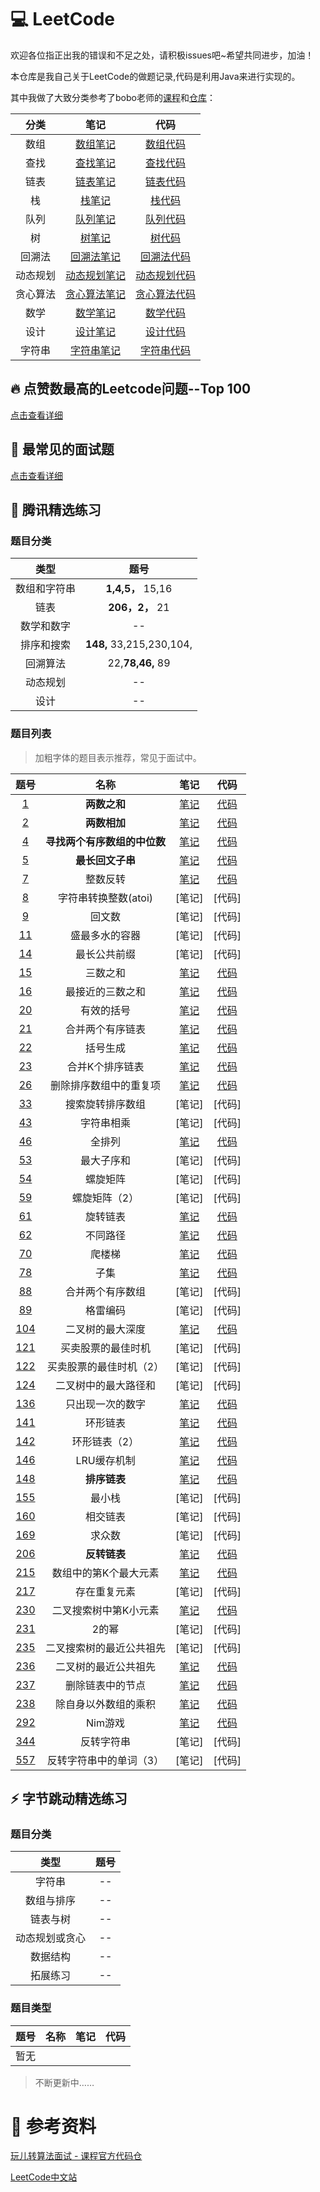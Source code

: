 # :computer: LeetCode

欢迎各位指正出我的错误和不足之处，请积极issues吧~希望共同进步，加油！

本仓库是我自己关于LeetCode的做题记录,代码是利用Java来进行实现的。


其中我做了大致分类参考了bobo老师的[课程](https://coding.imooc.com/class/82.html)和[仓库](https://github.com/liuyubobobo/Play-with-Algorithm-Interview)：

| 分类 |  笔记 | 代码 |
| :--: | :--: | :--: |
| 数组 | [数组笔记](https://github.com/IvanLu1024/LeetCode/blob/master/notes/array.md)| [数组代码](https://github.com/IvanLu1024/LeetCode/tree/master/src/array) |
| 查找 | [查找笔记](https://github.com/IvanLu1024/LeetCode/blob/master/notes/findTable.md) | [查找代码](https://github.com/IvanLu1024/LeetCode/tree/master/src/find)|
| 链表 | [链表笔记](https://github.com/IvanLu1024/LeetCode/blob/master/notes/linkedList.md)| [链表代码](https://github.com/IvanLu1024/LeetCode/tree/master/src/linkedList)|
| 栈 | [栈笔记](https://github.com/IvanLu1024/LeetCode/blob/master/notes/stack.md)| [栈代码](https://github.com/IvanLu1024/LeetCode/tree/master/src/stack)|
| 队列 | [队列笔记](https://github.com/IvanLu1024/LeetCode/tree/master/src/queue)| [队列代码](https://github.com/IvanLu1024/LeetCode/tree/master/src/queue)|
| 树 | [树笔记](https://github.com/IvanLu1024/LeetCode/blob/master/notes/tree.md) | [树代码](https://github.com/IvanLu1024/LeetCode/tree/master/src/tree)|
| 回溯法 | [回溯法笔记](https://github.com/IvanLu1024/LeetCode/blob/master/notes/backTrack.md)| [回溯法代码](https://github.com/IvanLu1024/LeetCode/tree/master/src/backTrack)|
| 动态规划 | [动态规划笔记](https://github.com/IvanLu1024/LeetCode/blob/master/notes/dp.md)| [动态规划代码](https://github.com/IvanLu1024/LeetCode/tree/master/src/dp)|
| 贪心算法 | [贪心算法笔记](https://github.com/IvanLu1024/LeetCode/blob/master/notes/greedy.md)| [贪心算法代码](https://github.com/IvanLu1024/LeetCode/tree/master/src/greedy)|
| 数学 | [数学笔记](https://github.com/IvanLu1024/LeetCode/blob/master/notes/math.md)| [数学代码](https://github.com/IvanLu1024/LeetCode/tree/master/src/math)|
| 设计 | [设计笔记](https://github.com/IvanLu1024/LeetCode/blob/master/notes/design.md)| [设计代码](https://github.com/IvanLu1024/LeetCode/tree/master/src/design)|
| 字符串 | [字符串笔记](https://github.com/IvanLu1024/LeetCode/blob/master/notes/string.md)| [字符串代码](https://github.com/IvanLu1024/LeetCode/tree/master/src/string)|

## :fire: 点赞数最高的Leetcode问题--Top 100 
[点击查看详细](https://github.com/IvanLu1024/LeetCode/blob/master/notes/top100.md)
##  :rocket: 最常见的面试题
[点击查看详细](https://github.com/IvanLu1024/LeetCode/blob/master/notes/topInterview.md)

## :penguin: 腾讯精选练习
### 题目分类
| 类型 | 题号 | 
| :--: | :--: | 
|数组和字符串| **1,4,5，** 15,16 |
|链表| **206，2，** 21|
|数学和数字| -- |
|排序和搜索| **148,** 33,215,230,104, |
|回溯算法| 22,**78,46,** 89 |
|动态规划| -- |
|设计| -- |


### 题目列表

>加粗字体的题目表示推荐，常见于面试中。

| 题号 | 名称 | 笔记 | 代码 |
| :--: | :--: | :--: | :--: |
| [1](https://leetcode-cn.com/problems/two-sum/) | **两数之和** | [笔记](https://github.com/IvanLu1024/LeetCode/blob/master/notes/findTable.md#1) | [代码](https://github.com/IvanLu1024/LeetCode/blob/master/src/linkedList/Solution2.java) |
| [2](https://leetcode-cn.com/problems/add-two-numbers/description/) | **两数相加** | [笔记](https://github.com/IvanLu1024/LeetCode/blob/master/notes/linkedList.md#2) | [代码](https://github.com/IvanLu1024/LeetCode/blob/master/src/linkedList/Solution2.java) |
| [4](https://leetcode-cn.com/problems/median-of-two-sorted-arrays/description/) | **寻找两个有序数组的中位数** | [笔记](https://github.com/IvanLu1024/LeetCode/blob/master/notes/array.md#4) | [代码](https://github.com/IvanLu1024/LeetCode/blob/master/src/array/Solution4.java) |
| [5](https://leetcode-cn.com/problems/longest-palindromic-substring/description/) | **最长回文子串** |  [笔记](https://github.com/IvanLu1024/LeetCode/blob/master/notes/dp.md#5) | [代码](https://github.com/IvanLu1024/LeetCode/blob/master/src/dp/Solution5.java) |
| [7](https://leetcode-cn.com/problems/reverse-integer/description/) | 整数反转 | [笔记]() | [代码]() |
| [8](https://leetcode-cn.com/problems/string-to-integer-atoi/description/) | 字符串转换整数(atoi) |  [笔记] | [代码] |
| [9](https://leetcode-cn.com/problems/palindrome-number/description/) | 回文数 |  [笔记] | [代码] |
| [11](https://leetcode-cn.com/problems/container-with-most-water/description/) | 盛最多水的容器 |  [笔记] | [代码] |
| [14](https://leetcode-cn.com/problems/longest-common-prefix/description/) | 最长公共前缀 |  [笔记] | [代码] |
| [15](https://leetcode-cn.com/problems/3sum/description/) | 三数之和 |  [笔记](https://github.com/IvanLu1024/LeetCode/blob/master/notes/findTable.md#15) | [代码](https://github.com/IvanLu1024/LeetCode/blob/master/src/find/Solution15.java) |
| [16](https://leetcode-cn.com/problems/3sum-closest/description/) | 最接近的三数之和 |  [笔记](https://github.com/IvanLu1024/LeetCode/blob/master/notes/findTable.md#16) | [代码](https://github.com/IvanLu1024/LeetCode/blob/master/src/find/Solution16.java) |
| [20]() | 有效的括号 | [笔记]() | [代码]() |
| [21](https://leetcode-cn.com/problems/merge-two-sorted-lists/) | 合并两个有序链表| [笔记]() | [代码](https://github.com/IvanLu1024/LeetCode/blob/master/src/linkedList/Solution21.java) |
| [22](https://leetcode-cn.com/problems/generate-parentheses/) | 括号生成 |  [笔记]() | [代码]() |
| [23]() | 合并K个排序链表|  [笔记]() | [代码]() |
| [26]() | 删除排序数组中的重复项 | [笔记]() | [代码]() |
| [33](https://leetcode-cn.com/problems/search-in-rotated-sorted-array/) | 搜索旋转排序数组 |  [笔记] | [代码] |
| [43]() | 字符串相乘 |  [笔记] | [代码] |
| [46](https://leetcode-cn.com/problems/permutations/) | 全排列 |  [笔记](https://github.com/IvanLu1024/LeetCode/blob/master/notes/backTrack.md#46) | [代码](https://github.com/IvanLu1024/LeetCode/blob/master/src/backTrack/Solution46.java) |
| [53]() | 最大子序和 |  [笔记] | [代码] |
| [54]() | 螺旋矩阵 |  [笔记] | [代码] |
| [59]() | 螺旋矩阵（2） |  [笔记] | [代码] |
| [61]() | 旋转链表 | [笔记](https://github.com/IvanLu1024/LeetCode/blob/master/notes/linkedList.md#2) | [代码](https://github.com/IvanLu1024/LeetCode/blob/master/src/linkedList/Solution2.java) |
| [62]() | 不同路径 | [笔记](https://github.com/IvanLu1024/LeetCode/blob/master/notes/array.md#4) | [代码](https://github.com/IvanLu1024/LeetCode/blob/master/src/array/Solution4.java) |
| [70]() | 爬楼梯 |  [笔记](https://github.com/IvanLu1024/LeetCode/blob/master/notes/dp.md#5) | [代码](https://github.com/IvanLu1024/LeetCode/blob/master/src/dp/Solution5.java) |
| [78](https://leetcode-cn.com/problems/subsets/) | 子集 | [笔记](https://github.com/IvanLu1024/LeetCode/blob/master/notes/backTrack.md#78) | [代码](https://github.com/IvanLu1024/LeetCode/blob/master/src/backTrack/Solution78.java) |
| [88]() | 合并两个有序数组 |  [笔记] | [代码] |
| [89](https://leetcode-cn.com/problems/gray-code/) | 格雷编码 |  [笔记] | [代码] |
| [104](https://leetcode-cn.com/problems/maximum-depth-of-binary-tree/) | 二叉树的最大深度 |  [笔记](https://github.com/IvanLu1024/LeetCode/blob/master/notes/tree.md#104) | [代码](https://github.com/IvanLu1024/LeetCode/blob/master/src/tree/Solution104.java) |
| [121]() | 买卖股票的最佳时机 |  [笔记] | [代码] |
| [122]() | 买卖股票的最佳时机（2） |  [笔记] | [代码] |
| [124]() | 二叉树中的最大路径和 |  [笔记] | [代码] |
| [136]() | 只出现一次的数字 | [笔记]() | [代码]() |
| [141]() | 环形链表| [笔记]() | [代码]() |
| [142]() | 环形链表（2）|  [笔记]() | [代码]() |
| [146]() | LRU缓存机制 | [笔记]() | [代码]() |
| [148](https://leetcode-cn.com/problems/sort-list/) | **排序链表** |  [笔记](https://github.com/IvanLu1024/LeetCode/blob/master/notes/linkedList.md#148) | [代码](https://github.com/IvanLu1024/LeetCode/blob/master/src/linkedList/Solution148.java) |
| [155]() | 最小栈 |  [笔记] | [代码] |
| [160]() | 相交链表 |  [笔记] | [代码] |
| [169]() | 求众数 |  [笔记] | [代码] |
| [206](https://leetcode-cn.com/problems/reverse-linked-list/) | **反转链表** |  [笔记](https://github.com/IvanLu1024/LeetCode/blob/master/notes/linkedList.md#206) | [代码](https://github.com/IvanLu1024/LeetCode/blob/master/src/linkedList/Solution206.java) |
| [215](https://leetcode-cn.com/problems/kth-largest-element-in-an-array/) | 数组中的第K个最大元素 |  [笔记](https://github.com/IvanLu1024/LeetCode/blob/master/notes/array.md#215) | [代码](https://github.com/IvanLu1024/LeetCode/blob/master/src/array/Solution215.java) |
| [217]() | 存在重复元素 |  [笔记] | [代码] |
| [230](https://leetcode-cn.com/problems/kth-smallest-element-in-a-bst/) | 二叉搜索树中第K小元素 |  [笔记](https://github.com/IvanLu1024/LeetCode/blob/master/notes/tree.md#230) | [代码](https://github.com/IvanLu1024/LeetCode/blob/master/src/tree/Solution230.java) |
| [231]() | 2的幂 |  [笔记] | [代码] |
| [235]() | 二叉搜索树的最近公共祖先 |  [笔记] | [代码] |
| [236]() | 二叉树的最近公共祖先 | [笔记]() | [代码]() |
| [237]() | 删除链表中的节点| [笔记]() | [代码]() |
| [238]() | 除自身以外数组的乘积|  [笔记]() | [代码]() |
| [292]() | Nim游戏 | [笔记]() | [代码]() |
| [344]() | 反转字符串 |  [笔记] | [代码] |
| [557]() | 反转字符串中的单词（3） |  [笔记] | [代码] |


## :zap: 字节跳动精选练习
### 题目分类
| 类型 | 题号 | 
| :--: | :--: |
|字符串| -- |
|数组与排序| -- |
|链表与树| -- |
|动态规划或贪心| -- |
|数据结构| -- |
|拓展练习| -- |
### 题目类型
| 题号 | 名称 | 笔记 | 代码 |
| :--: | :--: | :--: | :--: |
|暂无| | | |

>不断更新中……
# :bookmark: 参考资料
[玩儿转算法面试 - 课程官方代码仓](https://github.com/liuyubobobo/Play-with-Algorithm-Interview)

[LeetCode中文站](https://leetcode-cn.com/)

